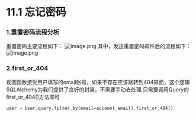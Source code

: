 # 11.1 忘记密码

### 1.重置密码流程分析

重置密码主要流程如下：
![image.png](https://upload-images.jianshu.io/upload_images/7220971-974e8b43209b8e07.png?imageMogr2/auto-orient/strip%7CimageView2/2/w/1240)
其中，发送重置密码邮件后的流程如下：
![image.png](https://upload-images.jianshu.io/upload_images/7220971-bf0862fd7d3a3c64.png?imageMogr2/auto-orient/strip%7CimageView2/2/w/1240)

### 2.first_or_404
视图函数接受用户填写的email账号，如果不存在应该跳转到404界面，这个逻辑SQLAlchemy为我们提供了良好的封装，不需要手动去处理,只需要调用Query的first_or_404()方法即可
```python
user = User.query.filter_by(email=account_email).first_or_404()
```
